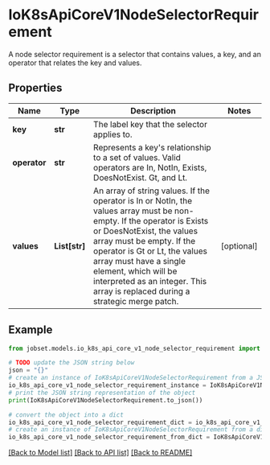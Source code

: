 # IoK8sApiCoreV1NodeSelectorRequirement

A node selector requirement is a selector that contains values, a key, and an operator that relates the key and values.

## Properties

Name | Type | Description | Notes
------------ | ------------- | ------------- | -------------
**key** | **str** | The label key that the selector applies to. | 
**operator** | **str** | Represents a key&#39;s relationship to a set of values. Valid operators are In, NotIn, Exists, DoesNotExist. Gt, and Lt. | 
**values** | **List[str]** | An array of string values. If the operator is In or NotIn, the values array must be non-empty. If the operator is Exists or DoesNotExist, the values array must be empty. If the operator is Gt or Lt, the values array must have a single element, which will be interpreted as an integer. This array is replaced during a strategic merge patch. | [optional] 

## Example

```python
from jobset.models.io_k8s_api_core_v1_node_selector_requirement import IoK8sApiCoreV1NodeSelectorRequirement

# TODO update the JSON string below
json = "{}"
# create an instance of IoK8sApiCoreV1NodeSelectorRequirement from a JSON string
io_k8s_api_core_v1_node_selector_requirement_instance = IoK8sApiCoreV1NodeSelectorRequirement.from_json(json)
# print the JSON string representation of the object
print(IoK8sApiCoreV1NodeSelectorRequirement.to_json())

# convert the object into a dict
io_k8s_api_core_v1_node_selector_requirement_dict = io_k8s_api_core_v1_node_selector_requirement_instance.to_dict()
# create an instance of IoK8sApiCoreV1NodeSelectorRequirement from a dict
io_k8s_api_core_v1_node_selector_requirement_from_dict = IoK8sApiCoreV1NodeSelectorRequirement.from_dict(io_k8s_api_core_v1_node_selector_requirement_dict)
```
[[Back to Model list]](../README.md#documentation-for-models) [[Back to API list]](../README.md#documentation-for-api-endpoints) [[Back to README]](../README.md)



